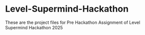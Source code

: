 # Level-Supermind-Hackathon
These are the project files for Pre Hackathon Assignment of Level Supermind Hackathon 2025

